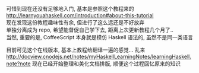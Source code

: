 
可惜到现在还没有足够地入门, 基本是参照这个教程来的  
<http://learnyouahaskell.com/introduction#about-this-tutorial>  
现在发现这份教程趣味性有余, 但进行了这么远还是不好放弃  
单独分离成为 repo, 希望能督促自己学下去, 距离上次更新教程几个月了..  
当然, 重要的是, CoffeeScript 本身就是模仿 Haskell 语法的, 虽然不是同一类语言

目前可见这个在线版本, 基本上教程给翻译一遍的感觉... 乱来  
<http://docview.cnodejs.net/notes/myHaskellLearningNotes/learningHaskell.note?note>
现在已经开始整理和美化文档排版, 顺便这个过程回忆原来的知识
